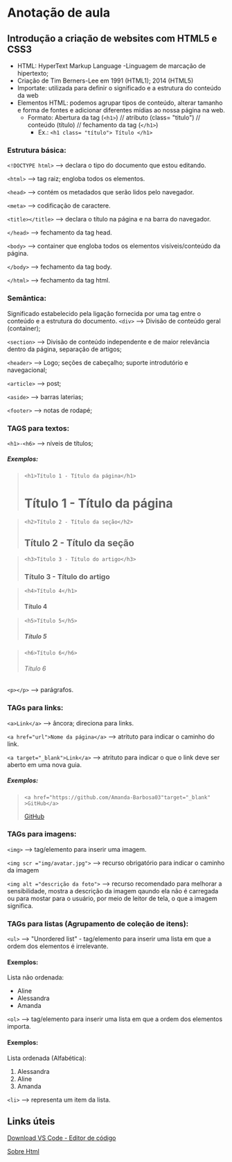 # Anotação de aula
## Introdução a criação de websites com HTML5 e CSS3

 - HTML: HyperText Markup Language -Linguagem de marcação de hipertexto; 
 - Criação de Tim Berners-Lee em 1991 (HTML1); 2014 (HTML5)
 - Importate: utilizada para definir o significado e a estrutura do conteúdo da web
 - Elementos HTML: podemos agrupar tipos de conteúdo, alterar tamanho e forma de fontes e adicionar diferentes mídias ao nossa página na web.
 	- Formato: Abertura da tag (`<h1>`) // atributo (class= "titulo") // conteúdo (título) // fechamento da tag (`</h1>`)
		- Ex.: ```<h1 class= "título"> Título </h1>```

 ### Estrutura básica:
`<!DOCTYPE html>` --> declara o tipo do documento que estou editando. 

`<html>` --> tag raiz; engloba todos os elementos.

`<head>` --> contém os metadados que serão lidos pelo navegador. 

`<meta>` --> codificação de caractere. 
	
`<title></title>` --> declara o título na página e na barra do navegador. 
	
`</head>` --> fechamento da tag head.

`<body>` --> container que engloba todos os elementos visíveis/conteúdo da página.

`</body>` --> fechamento da tag body. 

`</html>` --> fechamento da tag html.

### Semântica:
Significado estabelecido pela ligação fornecida por uma tag entre o conteúdo e a estrutura do documento. 
`<div>` --> Divisão de conteúdo geral (container); 

`<section>` --> Divisão de conteúdo independente e de maior relevância dentro da página, separação de artigos;

`<header>` --> Logo; seções de cabeçalho; suporte introdutório e navegacional; 

`<article>` --> post;

`<aside>` --> barras laterias;

`<footer>` --> notas de rodapé;

### TAGS para textos:

`<h1>-<h6>` --> níveis de títulos;

   ##### **Exemplos:**

  >  ```<h1>Título 1 - Título da página</h1>``` <h1>Título 1 - Título da página</h1> 

  > ```<h2>Título 2 - Título da seção</h2> ``` <h2>Título 2 - Título da seção</h2>

  >  ```<h3>Título 3 - Título do artigo</h3>``` <h3>Título 3 - Título do artigo</h3>

  > ```<h4>Título 4</h1>``` <h4>Título 4</h4>

  > ```<h5>Título 5</h5>``` <h5>Título 5</h5>

  > ```<h6>Título 6</h6>``` <h6>Título 6</h6>

 `<p></p>` --> parágrafos.

### TAGs para links:

`<a>Link</a>` --> âncora; direciona para links.

`<a href="url">Nome da página</a>` --> atrituto para indicar o caminho do link. 

`<a target="_blank">Link</a>` --> atrituto para indicar o que o link deve ser aberto em uma nova guia.

  ##### **Exemplos:**

  >```<a href="https://github.com/Amanda-Barbosa03"target="_blank" >GitHub</a>```
  >
  ><a href="https://github.com/Amanda-Barbosa03" target="_blank">GitHub</a>

### TAGs para imagens:
`<img>` --> tag/elemento para inserir uma imagem.

`<img scr ="img/avatar.jpg">` --> recurso obrigatório para indicar o caminho da imagem

`<img alt ="descrição da foto">` --> recurso recomendado para melhorar a sensibilidade, mostra a descrição da imagem qaundo ela não é carregada ou para mostar para o usuário, por meio de leitor de tela, o que a imagem significa. 

### TAGs para listas (Agrupamento de coleção de itens):

`<ul>` --> "Unordered list" - tag/elemento para inserir uma lista em que a ordem dos elementos é irrelevante.
  #### Exemplos:
  Lista não ordenada:
  <ul> 
    <li>Aline</li>
    <li>Alessandra</li>
    <li>Amanda</li>
  </ul>

`<ol>` --> tag/elemento para inserir uma lista em que a ordem dos elementos importa.
  #### Exemplos:
  Lista ordenada (Alfabética):
  <ol> 
    <li>Alessandra</li>
    <li>Aline</li>
    <li>Amanda</li>
  </ol>

`<li>` --> representa um item da lista.
  
## Links úteis
[Download VS Code - Editor de código](https://code.visualstudio.com/download)
	
[Sobre Html](https://www.w3schools.com/html/html_intro.asp)
